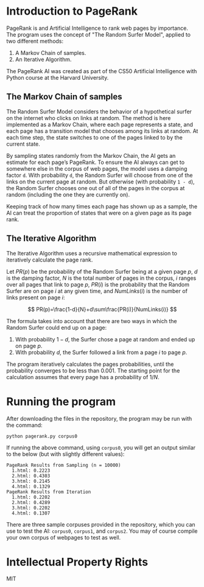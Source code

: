# Introduction to PageRank

PageRank is and Artificial Intelligence to rank web pages by importance. The program uses the concept of "The Random Surfer Model", applied to two different methods:

1. A Markov Chain of samples.
2. An Iterative Algorithm.

The PageRank AI was created as part of the CS50 Artificial Intelligence with Python course at the Harvard University.

## The Markov Chain of samples

The Random Surfer Model considers the behavior of a hypothetical surfer on the internet who clicks on links at random. The method is here implemented as a Markov Chain, where each page represents a state, and each page has a transition model that chooses among its links at random. At each time step, the state switches to one of the pages linked to by the current state.

By sampling states randomly from the Markov Chain, the AI gets an estimate for each page’s PageRank. To ensure the AI always can get to somewhere else in the corpus of web pages, the model uses a damping factor `d`. With probability `d`, the Random Surfer will choose from one of the links on the current page at random. But otherwise (with probability `1 - d`), the Random Surfer chooses one out of all of the pages in the corpus at random (including the one they are currently on).

Keeping track of how many times each page has shown up as a sample, the AI can treat the proportion of states that were on a given page as its page rank.

## The Iterative Algorithm

The Iterative Algorithm uses a recursive mathematical expression to iteratively calculate the page rank.

Let $PR(p)$ be the probability of the Random Surfer being at a given page $p$, $d$ is the damping factor, $N$ is the total number of pages in the corpus, $i$ ranges over all pages that link to page $p$, $PR(i)$ is the probability that the Random Surfer are on page $i$ at any given time, and $NumLinks(i)$ is the number of links present on page $i$:

$$
PR(p)=\frac{1-d}{N}+d\sum\frac{PR(i)}{NumLinks(i)}
$$

The formula takes into account that there are two ways in which the Random Surfer could end up on a page:

1.  With probability $1 - d$, the Surfer chose a page at random and ended up on page $p$.
2.  With probability $d$, the Surfer followed a link from a page $i$ to page $p$.

The program iteratively calculates the pages probabilities, until the probability converges to be less than $0.001$. The starting point for the calculation assumes that every page has a probability of $1/N$.

# Running the program

After downloading the files in the repository, the program may be run with the command:

```
python pagerank.py corpus0
```

If running the above command, using `corpus0`, you will get an output similar to the below (but with slightly different values):

```
PageRank Results from Sampling (n = 10000)
  1.html: 0.2223
  2.html: 0.4303
  3.html: 0.2145
  4.html: 0.1329
PageRank Results from Iteration
  1.html: 0.2202
  2.html: 0.4289
  3.html: 0.2202
  4.html: 0.1307
```

There are three sample corpuses provided in the repository, which you can use to test the AI: `corpus0`, `corpus1`, and `corpus2`. You may of course compile your own corpus of webpages to test as well.

# Intellectual Property Rights

MIT
